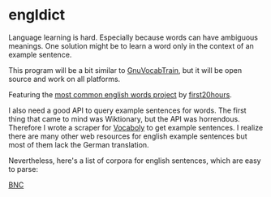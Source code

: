 engldict
========

Language learning is hard. Especially because words can have ambiguous meanings.
One solution might be to learn a word only in the context of an example sentence.

This program will be a bit similar to [GnuVocabTrain](http://de.wikipedia.org/wiki/GnuVocabTrain), but it will be open source
and work on all platforms.


Featuring the [most common english words project](https://github.com/first20hours/google-10000-english) by [first20hours](https://github.com/first20hours).


I also need a good API to query example sentences for words.
The first thing that came to mind was Wiktionary, but the API was horrendous.
Therefore I wrote a scraper for [Vocaboly](http://www.vokaboly.de/bs/index.php) to get example sentences.
I realize there are many other web resources for english example sentences but
most of them lack the German translation.

Nevertheless, here's a list of corpora for english sentences, which are easy to
parse:

[BNC](http://bnc.bl.uk/saraWeb.php?qy=hat)
